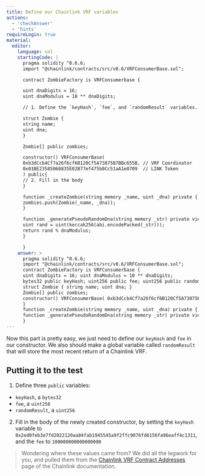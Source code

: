 ```yaml
---
title: Define our Chainlink VRF variables
actions:
  - 'checkAnswer'
  - 'hints'
requireLogin: true
material:
  editor:
    language: sol
    startingCode: |
      pragma solidity ^0.6.6;
      import "@chainlink/contracts/src/v0.6/VRFConsumerBase.sol";

      contract ZombieFactory is VRFConsumerbase {

      uint dnaDigits = 16;
      uint dnaModulus = 10 ** dnaDigits;

      // 1. Define the `keyHash`, `fee`, and `randomResult` variables. Don't forget to make them `public`.

      struct Zombie {
      string name;
      uint dna;
      }

      Zombie[] public zombies;

      constructor() VRFConsumerBase(
      0xb3dCcb4Cf7a26f6cf6B120Cf5A73875B7BBc655B, // VRF Coordinator
      0x01BE23585060835E02B77ef475b0Cc51aA1e0709  // LINK Token
      ) public{
      // 2. Fill in the body
      }

      function _createZombie(string memory _name, uint _dna) private {
      zombies.push(Zombie(_name, _dna));
      }

      function _generatePseudoRandomDna(string memory _str) private view returns (uint) {
      uint rand = uint(keccak256(abi.encodePacked(_str)));
      return rand % dnaModulus;
      }

      }
    answer: >
      pragma solidity ^0.6.6;
      import "@chainlink/contracts/src/v0.6/VRFConsumerBase.sol";
      contract ZombieFactory is VRFConsumerbase {
      uint dnaDigits = 16; uint dnaModulus = 10 ** dnaDigits;
      bytes32 public keyHash; uint256 public fee; uint256 public randomResult;
      struct Zombie { string name; uint dna; }
      Zombie[] public zombies;
      constructor() VRFConsumerBase( 0xb3dCcb4Cf7a26f6cf6B120Cf5A73875B7BBc655B, // VRF Coordinator 0x01BE23585060835E02B77ef475b0Cc51aA1e0709  // LINK Token ) public{ keyHash = 0x2ed0feb3e7fd2022120aa84fab1945545a9f2ffc9076fd6156fa96eaff4c1311; fee = 100000000000000000;
      }
      function _createZombie(string memory _name, uint _dna) private { zombies.push(Zombie(_name, _dna)); }
      function _generatePseudoRandomDna(string memory _str) private view returns (uint) { uint rand = uint(keccak256(abi.encodePacked(_str))); return rand % dnaModulus; }
      }
---
```


Now this part is pretty easy, we just need to define our `keyHash` and `fee` in our constructor. We also should make a global variable called `randomResult` that will store the most recent return of a Chainlink VRF.

## Putting it to the test


1. Define three `public` variables:
  - `keyHash`, a `bytes32`
  - `fee`, a `uint256`
  - `randomResult`, a `uint256`

2. Fill in the body of the newly created constructor, by setting the `keyHash` variable to `0x2ed0feb3e7fd2022120aa84fab1945545a9f2ffc9076fd6156fa96eaff4c1311`, and the `fee` to `100000000000000000`

> Wondering where these values came from? We did all the legwork for you, and pulled them from the <a href="https://docs.chain.link/docs/vrf-contracts/#rinkeby" target="_blank">Chainlink VRF Contract Addresses</a> page of the Chainlink documentation.
